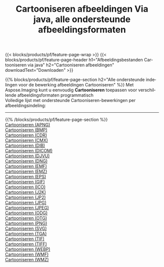 ﻿---
title: Cartooniseren afbeeldingen Via java, alle ondersteunde afbeeldingsformaten 
weight: 3920
url: /nl/java/cartoonify 
lang: nl
langdirlevel: 2
locales: zh-hans,ja,it,ru,de,es,fr,nl,id,lt,pl,pt,vi,tr,ko,zh-hant,ar,hi,th,sv,cs,uk,he
description: Met behulp van Aspose.Imaging kunt u eenvoudig Cartooniseren afbeeldingen maken via java
---

{{< blocks/products/pf/feature-page-wrap >}}
{{< blocks/products/pf/feature-page-header h1="Afbeeldingsbestanden Cartooniseren via java" h2="Cartooniseren afbeeldingen" downloadText="Downloaden" >}}


{{% blocks/products/pf/feature-page-section  h2="Alle ondersteunde indelingen voor de bewerking afbeeldingen Cartooniseren" %}}
Met Aspose.Imaging kunt u eenvoudig **Cartooniseren** toepassen voor verschillende afbeeldingsformaten programmatisch
<br/>
Volledige lijst met ondersteunde Cartooniseren-bewerkingen per afbeeldingsindeling:
<hr/>
{{% /blocks/products/pf/feature-page-section %}}
<div class="container-fluid productfamilypage bg-gray">
    <div class="convertypes bg-gray agp-content section">
        <div class="container">
		<div class="row other-converters">
		    <div class='col-md-2 other-converter remove-lp remove-rp'><a href="/imaging/nl/java/cartoonify/apng" >Cartooniseren (APNG)</a></div><div class='col-md-2 other-converter remove-lp remove-rp'><a href="/imaging/nl/java/cartoonify/bmp" >Cartooniseren (BMP)</a></div><div class='col-md-2 other-converter remove-lp remove-rp'><a href="/imaging/nl/java/cartoonify/cdr" >Cartooniseren (CDR)</a></div><div class='col-md-2 other-converter remove-lp remove-rp'><a href="/imaging/nl/java/cartoonify/cmx" >Cartooniseren (CMX)</a></div><div class='col-md-2 other-converter remove-lp remove-rp'><a href="/imaging/nl/java/cartoonify/dib" >Cartooniseren (DIB)</a></div><div class='col-md-2 other-converter remove-lp remove-rp'><a href="/imaging/nl/java/cartoonify/dicom" >Cartooniseren (DICOM)</a></div><div class='col-md-2 other-converter remove-lp remove-rp'><a href="/imaging/nl/java/cartoonify/djvu" >Cartooniseren (DJVU)</a></div><div class='col-md-2 other-converter remove-lp remove-rp'><a href="/imaging/nl/java/cartoonify/dng" >Cartooniseren (DNG)</a></div><div class='col-md-2 other-converter remove-lp remove-rp'><a href="/imaging/nl/java/cartoonify/emf" >Cartooniseren (EMF)</a></div><div class='col-md-2 other-converter remove-lp remove-rp'><a href="/imaging/nl/java/cartoonify/emz" >Cartooniseren (EMZ)</a></div><div class='col-md-2 other-converter remove-lp remove-rp'><a href="/imaging/nl/java/cartoonify/eps" >Cartooniseren (EPS)</a></div><div class='col-md-2 other-converter remove-lp remove-rp'><a href="/imaging/nl/java/cartoonify/gif" >Cartooniseren (GIF)</a></div><div class='col-md-2 other-converter remove-lp remove-rp'><a href="/imaging/nl/java/cartoonify/ico" >Cartooniseren (ICO)</a></div><div class='col-md-2 other-converter remove-lp remove-rp'><a href="/imaging/nl/java/cartoonify/j2k" >Cartooniseren (J2K)</a></div><div class='col-md-2 other-converter remove-lp remove-rp'><a href="/imaging/nl/java/cartoonify/jp2" >Cartooniseren (JP2)</a></div><div class='col-md-2 other-converter remove-lp remove-rp'><a href="/imaging/nl/java/cartoonify/jpg" >Cartooniseren (JPG)</a></div><div class='col-md-2 other-converter remove-lp remove-rp'><a href="/imaging/nl/java/cartoonify/jpeg" >Cartooniseren (JPEG)</a></div><div class='col-md-2 other-converter remove-lp remove-rp'><a href="/imaging/nl/java/cartoonify/odg" >Cartooniseren (ODG)</a></div><div class='col-md-2 other-converter remove-lp remove-rp'><a href="/imaging/nl/java/cartoonify/otg" >Cartooniseren (OTG)</a></div><div class='col-md-2 other-converter remove-lp remove-rp'><a href="/imaging/nl/java/cartoonify/png" >Cartooniseren (PNG)</a></div><div class='col-md-2 other-converter remove-lp remove-rp'><a href="/imaging/nl/java/cartoonify/svg" >Cartooniseren (SVG)</a></div><div class='col-md-2 other-converter remove-lp remove-rp'><a href="/imaging/nl/java/cartoonify/tga" >Cartooniseren (TGA)</a></div><div class='col-md-2 other-converter remove-lp remove-rp'><a href="/imaging/nl/java/cartoonify/tif" >Cartooniseren (TIF)</a></div><div class='col-md-2 other-converter remove-lp remove-rp'><a href="/imaging/nl/java/cartoonify/tiff" >Cartooniseren (TIFF)</a></div><div class='col-md-2 other-converter remove-lp remove-rp'><a href="/imaging/nl/java/cartoonify/webp" >Cartooniseren (WEBP)</a></div><div class='col-md-2 other-converter remove-lp remove-rp'><a href="/imaging/nl/java/cartoonify/wmf" >Cartooniseren (WMF)</a></div><div class='col-md-2 other-converter remove-lp remove-rp'><a href="/imaging/nl/java/cartoonify/wmz" >Cartooniseren (WMZ)</a></div>
                </div>
        </div>
    </div>
</div>
<br/>


